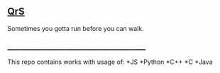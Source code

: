 ## [QrS](https://know.herzen.spb.ru/)

Sometimes you gotta run before you can walk.

### ________________________________________
This repo contains works with usage of:
*JS
*Python
*C++
*C
*Java
